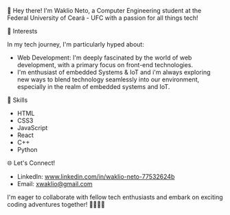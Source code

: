 👋 Hey there! 
    I'm Waklio Neto, a Computer Engineering student at the Federal University of Ceará - UFC with a passion for all things tech!


🌱 Interests

In my tech journey, I'm particularly hyped about:

- Web Development: I'm deeply fascinated by the world of web development, with a primary focus on front-end technologies.
- I'm enthusiast of embedded Systems & IoT and i'm always exploring new ways to blend technology seamlessly into our environment, especially in the realm of embedded systems and IoT.


🚀 Skills

  - HTML
  - CSS3
  - JavaScript
  - React
  - C++
  - Python


🌐 Let's Connect!

- LinkedIn: www.linkedin.com/in/waklio-neto-77532624b
- Email: xwaklio@gmail.com

I'm eager to collaborate with fellow tech enthusiasts and embark on exciting coding adventures together! 🚀🐕‍🦺🍃
